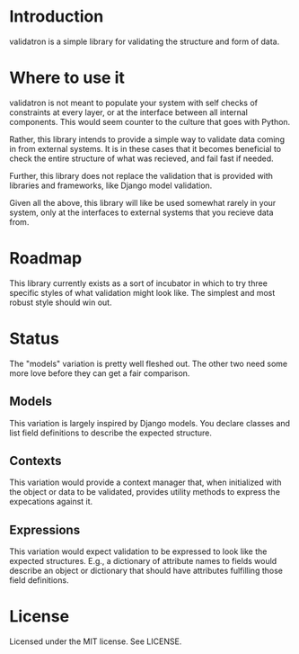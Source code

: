 # Introduction

validatron is a simple library for validating the structure and form of data.

# Where to use it

validatron is not meant to populate your system with self checks of constraints
at every layer, or at the interface between all internal components. This would
seem counter to the culture that goes with Python.

Rather, this library intends to provide a simple way to validate data coming in
from external systems. It is in these cases that it becomes beneficial to
check the entire structure of what was recieved, and fail fast if needed.

Further, this library does not replace the validation that is provided with
libraries and frameworks, like Django model validation.

Given all the above, this library will like be used somewhat rarely in your
system, only at the interfaces to external systems that you recieve data
from.

# Roadmap

This library currently exists as a sort of incubator in which to try three
specific styles of what validation might look like. The simplest and most
robust style should win out.

# Status

The "models" variation is pretty well fleshed out. The other two need some
more love before they can get a fair comparison.

## Models

This variation is largely inspired by Django models. You declare classes and
list field definitions to describe the expected structure.

## Contexts

This variation would provide a context manager that, when initialized with
the object or data to be validated, provides utility methods to express
the expecations against it.

## Expressions

This variation would expect validation to be expressed to look like the
expected structures. E.g., a dictionary of attribute names to fields
would describe an object or dictionary that should have attributes
fulfilling those field definitions.

# License

Licensed under the MIT license. See LICENSE.
